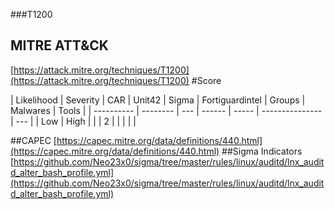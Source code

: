 ###T1200
## MITRE ATT&CK
[https://attack.mitre.org/techniques/T1200](https://attack.mitre.org/techniques/T1200)
#Score

| Likelihood | Severity | CAR | Unit42 | Sigma | Fortiguardintel | Groups | Malwares | Tools |
| ---------- | -------- | --- | ------ | ----- | --------------- | ---  |
| Low | High |   |   | 2 |   |   |   |   |

##CAPEC
[https://capec.mitre.org/data/definitions/440.html](https://capec.mitre.org/data/definitions/440.html)
[]()
##Sigma Indicators
[https://github.com/Neo23x0/sigma/tree/master/rules/linux/auditd/lnx_auditd_alter_bash_profile.yml](https://github.com/Neo23x0/sigma/tree/master/rules/linux/auditd/lnx_auditd_alter_bash_profile.yml)
[]()
